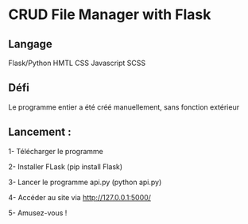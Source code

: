 # CRUD File Manager with Flask

## Langage
Flask/Python  HMTL  CSS Javascript  SCSS

## Défi
Le programme entier a été créé manuellement, sans fonction extérieur

## Lancement :
1- Télécharger le programme

2- Installer FLask (pip install Flask)

3- Lancer le programme api.py (python api.py)

4- Accéder au site via http://127.0.0.1:5000/

5- Amusez-vous !

